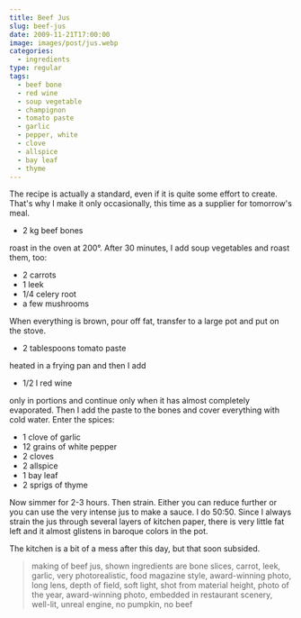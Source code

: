 ```yaml
---
title: Beef Jus
slug: beef-jus
date: 2009-11-21T17:00:00
image: images/post/jus.webp
categories: 
  - ingredients
type: regular
tags: 
  - beef bone
  - red wine
  - soup vegetable
  - champignon
  - tomato paste
  - garlic
  - pepper, white
  - clove
  - allspice
  - bay leaf
  - thyme
---
```


The recipe is actually a standard, even if it is quite some effort to create. That's why I make it only occasionally, this time as a supplier for tomorrow's meal.

* 2 kg beef bones

roast in the oven at 200°. After 30 minutes, I add soup vegetables and roast them, too:

* 2 carrots 
* 1 leek 
* 1/4 celery root 
* a few mushrooms

When everything is brown, pour off fat, transfer to a large pot and put on the stove.

* 2 tablespoons tomato paste 

heated in a frying pan and then I add 

* 1/2 l red wine 

only in portions and continue only when it has almost completely evaporated. Then I add the paste to the bones and cover everything with cold water. Enter the spices:

* 1 clove of garlic 
* 12 grains of white pepper 
* 2 cloves 
* 2 allspice 
* 1 bay leaf 
* 2 sprigs of thyme

Now simmer for 2-3 hours. Then strain. Either you can reduce further or you can use the very intense jus to make a sauce. I do 50:50. Since I always strain the jus through several layers of kitchen paper, there is very little fat left and it almost glistens in baroque colors in the pot.

The kitchen is a bit of a mess after this day, but that soon subsided.

> making of beef jus, shown ingredients are bone slices, carrot, leek, garlic, very photorealistic, food magazine style, award-winning photo, long lens, depth of field, soft light, shot from material height, photo of the year, award-winning photo, embedded in restaurant scenery, well-lit, unreal engine, no pumpkin, no beef